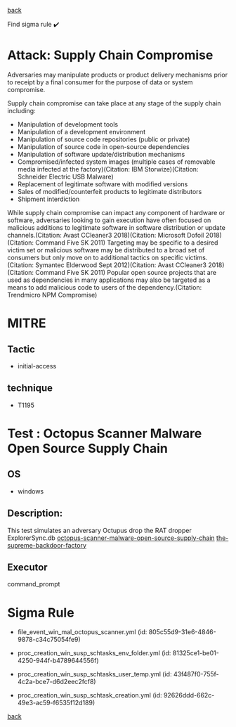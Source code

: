 
[back](../index.md)

Find sigma rule :heavy_check_mark: 

# Attack: Supply Chain Compromise 

Adversaries may manipulate products or product delivery mechanisms prior to receipt by a final consumer for the purpose of data or system compromise.

Supply chain compromise can take place at any stage of the supply chain including:

* Manipulation of development tools
* Manipulation of a development environment
* Manipulation of source code repositories (public or private)
* Manipulation of source code in open-source dependencies
* Manipulation of software update/distribution mechanisms
* Compromised/infected system images (multiple cases of removable media infected at the factory)(Citation: IBM Storwize)(Citation: Schneider Electric USB Malware) 
* Replacement of legitimate software with modified versions
* Sales of modified/counterfeit products to legitimate distributors
* Shipment interdiction

While supply chain compromise can impact any component of hardware or software, adversaries looking to gain execution have often focused on malicious additions to legitimate software in software distribution or update channels.(Citation: Avast CCleaner3 2018)(Citation: Microsoft Dofoil 2018)(Citation: Command Five SK 2011) Targeting may be specific to a desired victim set or malicious software may be distributed to a broad set of consumers but only move on to additional tactics on specific victims.(Citation: Symantec Elderwood Sept 2012)(Citation: Avast CCleaner3 2018)(Citation: Command Five SK 2011) Popular open source projects that are used as dependencies in many applications may also be targeted as a means to add malicious code to users of the dependency.(Citation: Trendmicro NPM Compromise)

# MITRE
## Tactic
  - initial-access


## technique
  - T1195


# Test : Octopus Scanner Malware Open Source Supply Chain
## OS
  - windows


## Description:
This test simulates an adversary Octupus drop the RAT dropper ExplorerSync.db
[octopus-scanner-malware-open-source-supply-chain](https://securitylab.github.com/research/octopus-scanner-malware-open-source-supply-chain/)
[the-supreme-backdoor-factory](https://www.dfir.it/blog/2019/02/26/the-supreme-backdoor-factory/)


## Executor
command_prompt

# Sigma Rule
 - file_event_win_mal_octopus_scanner.yml (id: 805c55d9-31e6-4846-9878-c34c75054fe9)

 - proc_creation_win_susp_schtasks_env_folder.yml (id: 81325ce1-be01-4250-944f-b4789644556f)

 - proc_creation_win_susp_schtasks_user_temp.yml (id: 43f487f0-755f-4c2a-bce7-d6d2eec2fcf8)

 - proc_creation_win_susp_schtask_creation.yml (id: 92626ddd-662c-49e3-ac59-f6535f12d189)



[back](../index.md)
